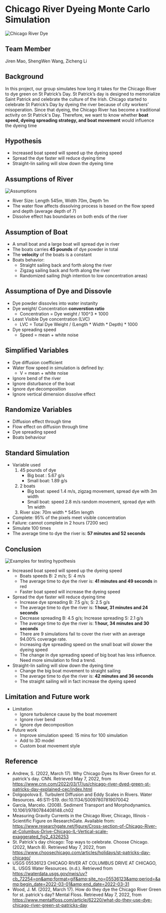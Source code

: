 # Chicago River Dyeing Monte Carlo Simulation
![Chicago River Dye](https://user-images.githubusercontent.com/63265733/166620957-35c910e8-a8bf-43b8-b17b-e130286ce070.jpeg)
## Team Member
Jiren Mao, ShengWen Wang, Zicheng Li
## Background
In this project, our group simulates how long it takes for the Chicago River to dye green on St Patrick’s Day. St Patrick’s day is designed to memorialize Saint Patrick and celebrate the culture of the Irish. Chicago started to celebrate St Patrick’s Day by dyeing the river because of city workers’ misoperation. Since that dyeing, the Chicago River has become a traditional activity on St Patrick's Day. Therefore, we want to know whether **boat speed, dyeing spreading strategy, and boat movement** would influence the dyeing time
## Hypothesis
* Increased boat speed will speed up the dyeing speed
* Spread the dye faster will reduce dyeing time
* Straight-lin sailing will slow down the dyeing time
## Assumptions of River
![Assumptions](https://user-images.githubusercontent.com/63265733/166622358-bd209fdc-1e7b-4611-a752-bd4c0ce5f4cd.jpeg)
* River Size: Length 545m, Width 70m, Depth 1m
* The water flow affects dissolving process is based on the flow speed and depth (average depth of 7)
* Dissolve effect has boundaries on both ends of the river 
## Assumption of Boat
* A small boat and a large boat will spread dye in river
* The boats carries **45 pounds** of dye powder in total
* The **velocity** of the boats is a constant
* Boats behavior:
	- Straight sailing back and forth along the river
	- Zigzag sailing back and forth along the river
	- Randomized sailing (high intention to low concentration areas)
## Assumptiona of Dye and Dissovle 
* Dye powder dissovles into water instanlty
* Dye weight/ Concentration **converstion ratio**
	- Concentration = Dye weight  / 100^3 * 1000
* Least Visible Dye concentration (LVC)
	- LVC = Total Dye Weight / (Length * Width * Depth) * 1000
* Dye spreading speed
	- Speed = mean + white noise
## Simplified Variables
* Dye diffusion coefficient
* Water flow speed in simulation is defined by:
	- V = mean + white noise 
* Ignore bend of the river
* Ignore disturbance of the boat
* Ignore dye decomposition
* Ignore vertical dimension dissolve effect
## Randomize Variables
* Diffusion effect through time
* Flow effect on diffusion through time
* Dye spreading speed
* Boats behaviour
## Standard Simulation
* Variable used
	1. 45 pounds of dye
		- Big boat : 5.67 g/s
		- Small boat: 1.89 g/s
	2. 2 boats
		- Big boat: speed 1.4 m/s, zigzag movement, spread dye with 3m width
		- Small boat: speed 2.8 m/s random movement, spread  dye with 1m width
	3. River size:  70m width * 545m length
* Complete: 95% of the pixels meet visible concentration
* Failure: cannot complete in 2 hours (7200 sec)
* Simulate 100 times
* The average time to dye the river is: **57 minutes and 52 seconds**
## Conclusion
![Examples for testing hypothesis](https://user-images.githubusercontent.com/63265733/167282527-72584cc2-8233-4013-8cf6-d1c26234a852.jpg)
* Increased boat speed will speed up the dyeing speed
    - Boats speeds B: 2 m/s; S: 4 m/s
    - The average time to dye the river is: **41 minutes and 49 seconds** in red
    - Faster boat speed will increase the dyeing speed
* Spread the dye faster will reduce dyeing time
    - Increase dye spreading B: 7.5 g/s; S: 2.5 g/s
    - The average time to dye the river is: **1 hour, 31 minutes and 24 seconds**
    - Decrease spreading B: 4.5 g/s; Increase spreading S: 2.1 g/s
    - The average time to dye the river is: **1 hour, 34 minutes and 30 seconds**
    - There are 9 simulations fail to cover the river with an average 94.00% coverage rate.
    - Increasing dye spreading speed on the small boat will slower the dyeing speed
    - The change in dye spreading speed of big boat has less influence. Need more simulation to find a trend. 
* Straight-lin sailing will slow down the dyeing time
    - Change the big boat movement to straight sailing
    - The average time to dye the river is: **42 minutes and 36 seconds**
    - The straight sailing will in fact increase the dyeing speed
## Limitation and Future work
* Limitation
	- Ignore turbulence cause by the boat movement
	- Ignore river bend
	- Ignore dye decomposition
* Future work
	- Improve simulation speed: 15 mins for 100 simulation 
	- Add to 3D model
	- Custom boat movement style
## Reference
-  Andrew, S. (2022, March 17). Why Chicago Dyes Its River Green for st. patrick's day. CNN. Retrieved May 7, 2022, from
	https://www.cnn.com/2022/03/17/us/chicago-river-dyed-green-st-patricks-day-explained-cec/index.html
- Dolgopolova E. Turbulent Diffusion and Eddy Scales in Rivers. Water Resources. 46:S11-S19. doi:10.1134/S0097807819070042
- García, Marcelo. (2008). Sediment Transport and Morphodynamics. 10.1061/9780784408148.ch02
- Measuring Gravity Currents in the Chicago River, Chicago, Illinois - Scientific Figure on ResearchGate. Available from: https://www.researchgate.net/figure/Cross-section-of-Chicago-River-at-Columbus-Drive-Chicago-IL-Vertical-scale-exaggerated_fig2_4326253
- St. Patrick's day chicago: Top ways to celebrate. Choose Chicago. (2022, March 8). Retrieved May 7, 2022, from 		https://www.choosechicago.com/articles/holidays/st-patricks-day-chicago/ 
- USGS 05536123 CHICAGO RIVER AT COLUMBUS DRIVE AT CHICAGO, IL. USGS Water Resources. (n.d.). Retrieved from https://waterdata.usgs.gov/nwis/uv?cb_72254=on&amp;format=gif&amp;site_no=05536123&amp;period=&amp;begin_date=2022-03-01&amp;end_date=2022-03-31 
- Wood, J. M. (2022, March 17). How do they dye the Chicago River Green for st. patrick's day? Mental Floss. Retrieved May 7, 2022, from 			https://www.mentalfloss.com/article/62220/what-do-they-use-dye-chicago-river-green-st-patricks-day
